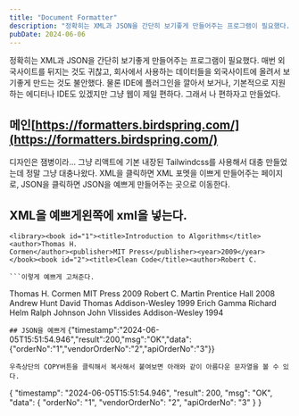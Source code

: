 ```yaml
---
title: "Document Formatter"
description: "정확히는 XML과 JSON을 간단히 보기좋게 만들어주는 프로그램이 필요했다. 매번 외국사이트를 뒤지는 것도 귀찮고, 회사에서 사용하는 데이터들을 외국사이트에 올려서 보기좋게 만드는 것도 불안했다. 물론 IDE에 플러그인을 깔아서 보거나, 기본적으로 지원하는 에디터나 IDE도 있겠지만 그..."
pubDate: 2024-06-06
---
```


정확히는 XML과 JSON을 간단히 보기좋게 만들어주는 프로그램이 필요했다. 매번 외국사이트를 뒤지는 것도 귀찮고, 회사에서 사용하는 데이터들을 외국사이트에 올려서 보기좋게 만드는 것도 불안했다. 물론 IDE에 플러그인을 깔아서 보거나, 기본적으로 지원하는 에디터나 IDE도 있겠지만 그냥 웹이 제일 편하다. 그래서 나 편하자고 만들었다.

## 메인[https://formatters.birdspring.com/](https://formatters.birdspring.com/)

디자인은 잼병이라… 그냥 리액트에 기본 내장된 Tailwindcss를 사용해서 대충 만들었는데 정말 그냥 대충나왔다.
XML을 클릭하면 XML 포멧을 이쁘게 만들어주는 페이지로,
JSON을 클릭하면 JSON을 예쁘게 만들어주는 곳으로 이동한다.

## XML을 예쁘게왼쪽에 xml을 넣는다.

```
<library><book id="1"><title>Introduction to Algorithms</title><author>Thomas H.
Cormen</author><publisher>MIT Press</publisher><year>2009</year></book><book id="2"><title>Clean Code</title><author>Robert C.

```이렇게 예쁘게 고쳐준다.
```
<library>
  <book id="1">
    <title>Introduction to Algorithms</title>
    <author>Thomas H. Cormen</author>
    <publisher>MIT Press</publisher>
    <year>2009</year>
  </book>
  <book id="2">
    <title>Clean Code</title>
    <author>Robert C. Martin</author>
    <publisher>Prentice Hall</publisher>
    <year>2008</year>
  </book>
  <book id="3">
    <title>The Pragmatic Programmer</title>
    <author>Andrew Hunt</author>
    <author>David Thomas</author>
    <publisher>Addison-Wesley</publisher>
    <year>1999</year>
  </book>
  <book id="4">
    <title>Design Patterns</title>
    <author>Erich Gamma</author>
    <author>Richard Helm</author>
    <author>Ralph Johnson</author>
    <author>John Vlissides</author>
    <publisher>Addison-Wesley</publisher>
    <year>1994</year>
  </book>
</library>

```## JSON을 예쁘게```
{"timestamp":"2024-06-05T15:51:54.946","result":200,"msg":"OK","data":{"orderNo":"1","vendorOrderNo":"2","apiOrderNo":"3"}}

```위 문서가 그냥 일렬로 나열되어있다. 복사해서 넣어본다.
우측상단의 COPY버튼을 클릭해서 복사해서 붙여보면 아래와 같이 아름다운 문자열을 볼 수 있다.
```
{
  "timestamp": "2024-06-05T15:51:54.946",
  "result": 200,
  "msg": "OK",
  "data": {
    "orderNo": "1",
    "vendorOrderNo": "2",
    "apiOrderNo": "3"
  }
}

```## 광고는 그냥 기대 안하고 달아놨음근데 광고에도 광고달았다고 나온다…
